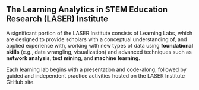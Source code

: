 ## The Learning Analytics in STEM Education Research (LASER) Institute 

A significant portion of the LASER Institute consists of Learning Labs, which are designed to provide scholars with a conceptual understanding of, and applied experience with, working with new types of data using **foundational skills** (e.g., data wrangling, visualization) and advanced techniques such as  **network analysis**, **text mining**, and **machine learning**. 

Each learning lab begins with a presentation and code-along, followed by guided and independent practice activities hosted on the LASER Institute GitHub site. 
